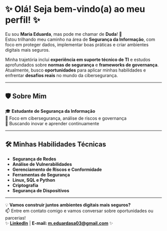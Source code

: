 # ✨ Olá! Seja bem-vindo(a) ao meu perfil! ✨  

Eu sou **Maria Eduarda**, mas pode me chamar de **Duda**! 💜  
Estou trilhando meu caminho na área de **Segurança da Informação**, com foco em proteger dados, implementar boas práticas e criar ambientes digitais mais seguros.  

Minha trajetória inclui **experiência em suporte técnico de TI** e estudos aprofundados sobre **normas de segurança** e **frameworks de governança**. Atualmente, busco **oportunidades** para aplicar minhas habilidades e enfrentar **desafios reais** no mundo da cibersegurança.  

---

## 🛡️ Sobre Mim  
🎓 **Estudante de Segurança da Informação**  
🔐 Foco em cibersegurança, análise de riscos e governança  
🚀 Buscando inovar e aprender continuamente  

---

## 🛠️ Minhas Habilidades Técnicas  
- **Segurança de Redes**  
- **Análise de Vulnerabilidades**  
- **Gerenciamento de Riscos e Conformidade**  
- **Ferramentas de Segurança**  
- **Linux, SQL e Python**  
- **Criptografia**  
- **Segurança de Dispositivos**  

---

💡 **Vamos construir juntos ambientes digitais mais seguros?**  
📫 Entre em contato comigo e vamos conversar sobre oportunidades ou parcerias!  
✨ **[LinkedIn](https://www.linkedin.com/in/mariaeduardati)** | **E-mail: m.eduardasa03@gmail.com** ✨
